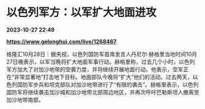 # 以色列军方：以军扩大地面进攻

**2023-10-27 22:49**

**https://www.gelonghui.com/live/1268467**

格隆汇10月28日｜据央视，以色列国防军首席发言人丹尼尔·赫格里当地时间10月27日晚表示，以军当晚将扩大地面军事行动。赫格里称，过去几个小时，以色列军方加大了对加沙地带的空袭力度，并将继续开展地面行动。他表示，空军正在“非常显著地”打击地下目标。地面部队今晚将“扩大”他们的活动。过去两天，以色列国防军步兵和坦克部队对加沙地带进行了“有限的袭击”。赫格里表示，以色列国防军将继续袭击加沙城和加沙地带北部周边地区，并再次呼吁巴勒斯坦人撤离至加沙地带南部。
